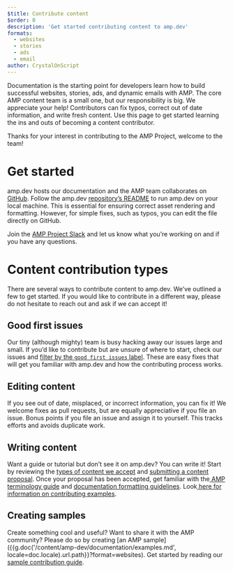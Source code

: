 ```yaml
---
$title: Contribute content 
$order: 0
description: 'Get started contributing content to amp.dev'
formats:
  - websites
  - stories
  - ads
  - email
author: CrystalOnScript
---
```


Documentation is the starting point for developers learn how to build successful websites, stories, ads, and dynamic emails with AMP. The core AMP content team is a small one, but our responsibility is big. We appreciate your help! Contributors can fix typos, correct out of date information, and write fresh content. Use this page to get started learning the ins and outs of becoming a content contributor. 

Thanks for your interest in contributing to the AMP Project, welcome to the team! 

# Get started

amp.dev hosts our documentation and the AMP team collaborates on [GitHub](https://github.com/ampproject). Follow the amp.dev [repository’s README](https://github.com/ampproject/amp.dev) to run amp.dev on your local machine. This is essential for ensuring correct asset rendering and formatting. However, for simple fixes, such as typos, you can edit the file directly on GitHub.

Join the [AMP Project Slack](https://docs.google.com/forms/d/e/1FAIpQLSd83J2IZA6cdR6jPwABGsJE8YL4pkypAbKMGgUZZriU7Qu6Tg/viewform?fbzx=4406980310789882877) and let us know what you’re working on and if you have any questions. 

# Content contribution types 

There are several ways to contribute content to amp.dev. We’ve outlined a few to get started. If you would like to contribute in a different way, please do not hesitate to reach out and ask if we can accept it! 

## Good first issues

Our tiny (although mighty) team is busy hacking away our issues large and small. If you’d like to contribute but are unsure of where to start, check our issues and [filter by the `good first issues` label](https://github.com/ampproject/amp.dev/labels/good%20first%20issue). These are easy fixes that will get you familiar with amp.dev and how the contributing process works.

## Editing content 

If you see out of date, misplaced, or incorrect information, you can fix it! We welcome fixes as pull requests, but are equally appreciative if you file an issue. Bonus points if you file an issue and assign it to yourself. This tracks efforts and avoids duplicate work.

## Writing content 

Want a guide or tutorial but don’t see it on amp.dev? You can write it! Start by reviewing the [types of content we accept](https://docs.google.com/document/d/1C3ZyrqybWkL7co0BzC5fkgGjaT1Bv1uvrDYFFmZ26NQ/edit) and [submitting a content proposal](https://docs.google.com/document/d/1crPU7KoFYqpXAewYzbQm7RkU7hz-UiYEcqE8cso7Yc4/edit#heading=h.vg7gibbb5yw). Once your proposal has been accepted, get familiar with the[ AMP terminology guide](https://docs.google.com/document/d/1esM3fMlh_n8chjAyPYm6ljDjb2j0wjBHUqJuIFAP01g/edit?ts=5d2e0677#) and [documentation formatting guidelines](https://docs.google.com/document/d/1esM3fMlh_n8chjAyPYm6ljDjb2j0wjBHUqJuIFAP01g/edit#heading=h.4poc86duk583). Look[ here for information on contributing examples](https://github.com/ampproject/amp.dev/blob/future/contributing/samples.md).   

## Creating samples 

Create something cool and useful? Want to share it with the AMP community? Please do so by creating [an AMP sample]({{g.doc('/content/amp-dev/documentation/examples.md', locale=doc.locale).url.path}}?format=websites). Get started by reading our [sample contribution guide](https://github.com/ampproject/amp.dev/blob/future/contributing/samples.md). 